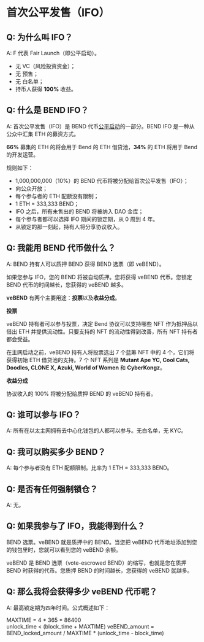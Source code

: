 # 首次公平发售（IFO）

## Q: 为什么叫 IFO？

A: F 代表 Fair Launch（即公平启动）。

* 无 VC（风险投资资金）；
* 无 预售；
* 无 白名单；
* 持币人获得 **100%** 收益。

## Q: 什么是 BEND IFO？

A: 首次公平发售（IFO）是 BEND 代币[公平启动](../highlights/fair-launch.md)的一部分。BEND IFO 是一种从公众中汇集 ETH 的募资方式。


**66%** 募集的 ETH 的将会用于 Bend 的 ETH 借贷池，**34%** 的 ETH 将用于 Bend 的开发运营。

规则如下：

* 1,000,000,000（10%）的 BEND 代币将被分配给首次公平发售（IFO）；
* 向公众开放；
* 每个参与者的 ETH 配额没有限制；
* 1 ETH = 333,333 BEND；
* IFO 之后，所有未售出的 BEND 将被纳入 DAO 金库；
* 每个参与者都可以选择 IFO 期间的锁定期，从 0 周到 4 年。
* 从锁定的那一刻起，持有人将分享协议收入。

## Q: 我能用 BEND 代币做什么？

A: BEND 持有人可以质押 BEND 获得 BEND 选票（即 veBEND）。

如果您参与 IFO，您的 BEND 将被自动质押。您将获得 veBEND 代币。您锁定 BEND 代币的时间越长，您获得的 veBEND 越多。

**veBEND** 有两个主要用途：**投票**以及**收益分成**。

**投票**

veBEND 持有者可以参与投票，决定 Bend 协议可以支持哪些 NFT 作为抵押品以借出 ETH 并提供流动性。只要支持的 NFT 的流动性得到改善，所有 NFT 持有者都会受益。

在主网启动之前，veBEND 持有人将投票选出 7 个蓝筹 NFT 中的 4 个，它们将获得初始 ETH 借贷池的支持。7 个 NFT 系列是 **Mutant Ape YC, Cool Cats, Doodles, CLONE X, Azuki, World of Women** 和 **CyberKongz**。

**收益分成**

协议收入的 100% 将被分配给质押 BEND 的 veBEND 持有者。

## Q: 谁可以参与 IFO？

A: 所有在以太主网拥有去中心化钱包的人都可以参与。无白名单，无 KYC。

## Q: 我可以购买多少 BEND？

A: 每个参与者没有 ETH 配额限制。比率为 1 ETH = 333,333 BEND。

## Q: 是否有任何强制锁仓？

A: 无。

## Q: 如果我参与了 IFO，我能得到什么？

BEND 选票。veBEND 就是质押中的 BEND。当您把 veBEND 代币地址添加到您的钱包里时，您就可以看到您的 veBEND 余额。

veBEND 是 BEND 选票（vote-escrowed BEND）的缩写，也就是您在质押 BEND 时获得的代币。您质押 BEND 的时间越长，您获得的 veBEND 就越多。

## Q: 那么我将会获得多少 veBEND 代币呢？

A: 最高锁定期为四年时间。公式概述如下：

MAXTIME = 4 \* 365 \* 86400\
unlock\_time < (block\_time + MAXTIME) veBEND\_amount = BEND\_locked\_amount / MAXTIME \* (unlock\_time - block\_time)
